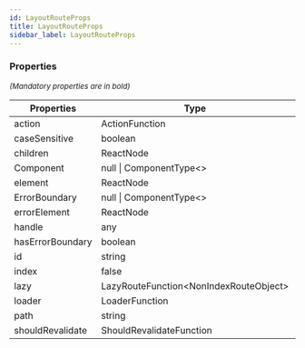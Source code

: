 ```yaml
---
id: LayoutRouteProps
title: LayoutRouteProps
sidebar_label: LayoutRouteProps
---
```




### Properties

<font size="2"><i>(Mandatory properties are in bold)</i></font>

| Properties | Type | Description |
| --------- | ---- | ----------- |
| action | ActionFunction |  |
| caseSensitive | boolean |  |
| children | ReactNode |  |
| Component | null \| ComponentType<\> |  |
| element | ReactNode |  |
| ErrorBoundary | null \| ComponentType<\> |  |
| errorElement | ReactNode |  |
| handle | any |  |
| hasErrorBoundary | boolean |  |
| id | string |  |
| index | false |  |
| lazy | LazyRouteFunction<NonIndexRouteObject\> |  |
| loader | LoaderFunction |  |
| path | string |  |
| shouldRevalidate | ShouldRevalidateFunction |  |
